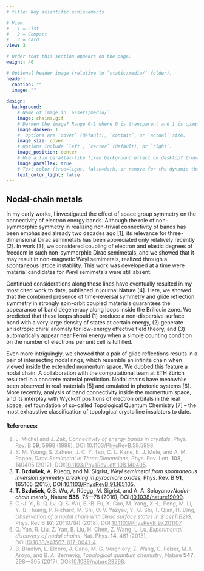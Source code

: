 ```yaml
---
# title: Key scientific achievements

# View.
#   1 = List
#   2 = Compact
#   3 = Card
view: 3

# Order that this section appears on the page.
weight: 40

# Optional header image (relative to `static/media/` folder).
header:
  caption: ""
  image: ""
  
design:
  background:
    # Name of image in `assets/media/`.
    image: chains.gif
    # Darken the image? Range 0-1 where 0 is transparent and 1 is opaque.
    image_darken: 1
    #  Options are `cover` (default), `contain`, or `actual` size.
    image_size: cover
    # Options include `left`, `center` (default), or `right`.
    image_position: center
    # Use a fun parallax-like fixed background effect on desktop? true/false
    image_parallax: true
    # Text color (true=light, false=dark, or remove for the dynamic theme color).
    text_color_light: false
---
```

<section>
  <h2>Nodal-chain metals</h2>
  <p>In my early works, I investigated the effect of space group symmetry on the connectivity of electron energy bands. Although the role of non-symmorphic symmetry in realizing non-trivial connectivity of bands has been emphasized already two decades ago [1], its relevance for three-dimensional Dirac semimetals has been appreciated only relatively recently [2]. In work [3], we considered coupling of electron and elastic degrees of freedom in such non-symmorphic Dirac semimetals, and we showed that it may result in non-magnetic Weyl semimetals, realized through a spontaneous lattice instability. This work was developed at a time were material candidates for Weyl semimetals were still absent.</p>
  <p>Continued considerations along these lines have eventually resulted in my most cited work to date, published in journal Nature [4]. Here, we showed that the combined presence of time-reversal symmetry and glide reflection symmetry in strongly spin-orbit coupled materials guarantees the appearance of band degeneracy along loops inside the Brillouin zone. We predicted that these loops should (1) produce a non-dispersive surface band with a very large density of states at certain energy, (2) generate anisotropic chiral anomaly for low-energy effective field theory, and (3) automatically appear near Fermi energy when a simple counting condition on the number of electrons per unit cell is fulfilled.</p>
  <p>Even more intriguingly, we showed that a pair of glide reflections results in a pair of intersecting nodal rings, which resemble an infinite chain when viewed inside the extended momentum space. We dubbed this feature a nodal chain. A collaboration with the computational team at ETH Zürich resulted in a concrete material prediction. Nodal chains have meanwhile been observed in real materials [5] and emulated in photonic systems [6]. More recently, analysis of band connectivity inside the momentum space, and its interplay with Wyckoff positions of electron orbitals in the real space, set foundation of so-called Topological Quantum Chemistry [7] – the most exhaustive classification of topological crystalline insulators to date.
</p>
  <h4>References:</h4>
  <ol>
    <font color="#999999"><li> L. Michel and J. Zak, <i>Connectivity of energy bands in crystals</i>, Phys. Rev. B <b>59</b>, 5998 (1999), DOI:<a href="https://doi.org/10.1103/PhysRevB.59.5998" target="_blank" style="color:inherit">10.1103/PhysRevB.59.5998</a>.</li></font>
    <font color="#999999"><li> S. M. Young, S. Zaheer, J. C. Y. Teo, C. L. Kane, E. J. Mele, and A. M. Rappe, <i>Dirac Semimetal in Three Dimensions</i>, Phys. Rev. Lett. <b>108</b>, 140405 (2012), DOI:<a href="https://doi.org/10.1103/PhysRevLett.108.140405" target="_blank" style="color:inherit">10.1103/PhysRevLett.108.140405</a>.</li></font>
    <li> <b>T. Bzdušek</b>, A. Rüegg, and M. Sigrist, <i>Weyl semimetal from spontaneous inversion symmetry breaking in pyrochlore oxides</i>, Phys. Rev. B <b>91</b>, 165105 (2015), DOI:<a href="https://doi.org/10.1103/PhysRevB.91.165105" target="_blank">10.1103/PhysRevB.91.165105</a>.</li>
    <li> <b>T. Bzdušek</b>, Q.S. Wu, A. Rüegg, M. Sigrist, and A. A. Soluyanov<i>Nodal-chain metals</i>, Nature <b>538</b>, 75—78 (2016), DOI:<a href="https://doi.org/10.1038/nature19099" target="_blank">10.1038/nature19099</a>. </li>
  <font color="#999999"><li> C.-J. Yi, B. Q. Lv, Q. S. Wu, B.-B. Fu, X. Gao, M. Yang, X.-L. Peng, M. Li, Y.-B. Huang, P. Richard, M. Shi, O. V. Yazyev, Y.-G. Shi, T. Qian, H. Ding, <i>Observation of a nodal chain with Dirac surface states in $\ce{TiB2}$</i>, Phys. Rev B <b>97</b>, 201107(R) (2018), DOI:<a href="https://doi.org/10.1103/PhysRevB.97.201107" target="_blank" style="color:inherit">10.1103/PhysRevB.97.201107</a>. </li></font>
  <font color="#999999"><li> Q. Yan, R. Liu, Z. Yan, B. Liu, H. Chen, Z. Wang, L. Lu, <i>Experimental discovery of nodal chains</i>, Nat. Phys. <b>14</b>, 461 (2018), DOI:<a href="https://doi.org/10.1103/10.1038/s41567-017-0041-4" target="_blank" style="color:inherit">10.1038/s41567-017-0041-4</a>. </li></font>
  <font color="#999999"><li> B. Bradlyn, L. Elcoro, J. Cano, M. G. Vergniory, Z. Wang, C. Felser, M. I. Aroyo, and B. A. Bernevig, <i>Topological quantum chemistry</i>, Nature <b>547</b>, 298—305 (2017), DOI:<a href="https://doi.org/10.1038/nature23268" target="_blank" style="color:inherit">10.1038/nature23268</a>. </li></font>
  </ol>
</section>
<br>
<br>
